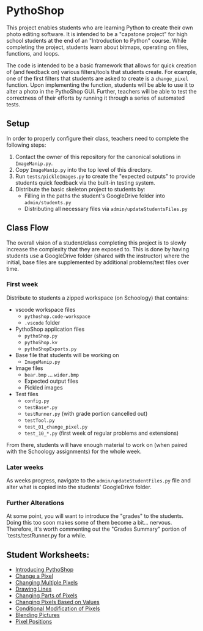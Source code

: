 # PythoShop

This project enables students who are learning Python to create their own
photo editing software. It is intended to be a "capstone project" for high
school students at the end of an "Introduction to Python" course. While
completing the project, students learn about bitmaps, operating on files,
functions, and loops.

The code is intended to be a basic framework that allows for quick creation
of (and feedback on) various filters/tools that students create. For example,
one of the first filters that students are asked to create is a `change_pixel`
function. Upon implementing the function, students will be able to use it
to alter a photo in the PythoShop GUI. Further, teachers will be able to test
the correctness of their efforts by running it through a series of automated
tests.

## Setup

In order to properly configure their class, teachers need to complete the
following steps:
1. Contact the owner of this repository for the canonical solutions in
   `ImageManip.py`.
2. Copy `ImageManip.py` into the top level of this directory.
3. Run `tests/pickleImages.py` to create the "expected outputs" to provide
   students quick feedback via the built-in testing system.
4. Distribute the basic skeleton project to students by:
    - Filling in the paths the student's GoogleDrive folder into `admin/students.py`
    - Distributing all necessary files via `admin/updateStudentsFiles.py`

## Class Flow

The overall vision of a student/class completing this project is to slowly
increase the complexity that they are exposed to. This is done by having
students use a GoogleDrive folder (shared with the instructor) where the
initial, base files are supplemented by additional problems/test files over
time.

### First week

Distribute to students a zipped workspace (on Schoology) that contains:

- vscode workspace files
    - `pythoshop.code-workspace`
    - `.vscode` folder
- PythoShop application files
    - `pythoShop.py`
    - `pythoShop.kv`
    - `pythoShopExports.py`
- Base file that students will be working on
    - `ImageManip.py`
- Image files
    - `bear.bmp` ... `wider.bmp`
    - Expected output files
    - Pickled images
- Test files
    - `config.py`
    - `testBase*.py`
    - `testRunner.py` (with grade portion cancelled out)
    - `testTool.py`
    - `test_01_change_pixel.py`
    - `test_10_*.py` (first week of regular problems and extensions)

From there, students will have enough material to work on (when paired with the
Schoology assignments) for the whole week.

### Later weeks

As weeks progress, navigate to the `admin/updateStudentFiles.py` file and
alter what is copied into the students' GoogleDrive folder.

### Further Alterations

At some point, you will want to introduce the "grades" to the students. Doing
this too soon makes some of them become a bit... nervous. Therefore, it's
worth commenting out the "Grades Summary" portion of `tests/testRunner.py
for a while.

## Student Worksheets:

- [Introducing PythoShop](https://docs.google.com/document/d/1g1RA-NLC01QCBBWy5LWMphcEQ6kaVM70Wm33Kna9zIc)
- [Change a Pixel](https://docs.google.com/document/d/10ixboNZ9LKIlJtmBCsg7oaiBkiwo4tE7KwQ6487hVt4)
- [Changing Multiple Pixels](https://docs.google.com/document/d/1VsGjwLAEnsD8jrj4NkcQa-DkDLqpx8JfnZxR0aXQrUA)
- [Drawing Lines](https://docs.google.com/document/d/1PN4H_UfJRBfweR6_DANoY8IhvBSZrWSRTzbPhm9_1DE)
- [Changing Parts of Pixels](https://docs.google.com/document/d/1nFgX9g3VJ2vLZTa5UpXp-M0sHH-ptAuvBtOI-VKk7rs)
- [Changing Pixels Based on Values](https://docs.google.com/document/d/1quhM7NCbaOja-R4JQ8d_qdEOGgqb_C74HHFZqFNP-RI)
- [Conditional Modification of Pixels](https://docs.google.com/document/d/1M5RNemHSwWKrdkXdX99B0lmt745Utc6kPVBbA4h2iVA)
- [Blending Pictures](https://docs.google.com/document/d/1B0l7wSQuW1Y8C-Ky2lzlXeN-awUwauqXirqJi1lLWf0)
- [Pixel Positions](https://docs.google.com/document/d/1-cvMjR8fIeU1un9bjwW832wDIH-8XBZweGpiZqLj524)

